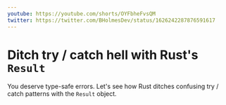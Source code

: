 ```yaml
---
youtube: https://youtube.com/shorts/OYFbheFvsQM
twitter: https://twitter.com/BHolmesDev/status/1626242287876591617
---
```


# Ditch try / catch hell with Rust's `Result`

You deserve type-safe errors. Let's see how Rust ditches confusing try / catch patterns with the `Result` object.
